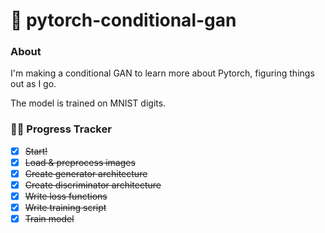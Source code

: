 # 🚦 pytorch-conditional-gan
### About
I'm making a conditional GAN to learn more about Pytorch, figuring things out as I go. 

The model is trained on MNIST digits. 

### 🧑‍💻 Progress Tracker
- [x] ~~Start!~~
- [x] ~~Load & preprocess images~~
- [x] ~~Create generator architecture~~
- [x] ~~Create discriminator architecture~~
- [x] ~~Write loss functions~~
- [x] ~~Write training script~~
- [x] ~~Train model~~
